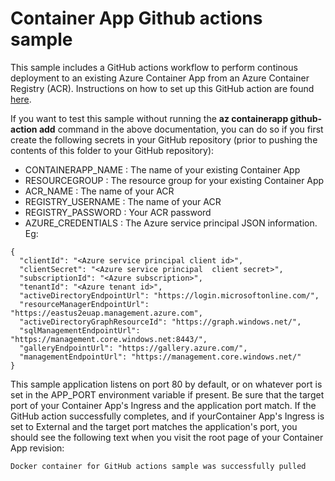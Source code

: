 # Container App Github actions sample
This sample includes a GitHub actions workflow to perform continous deployment to an existing Azure Container App from an Azure Container Registry (ACR).
Instructions on how to set up this GitHub action are found [here](https://docs.microsoft.com/azure/container-apps/github-actions-cli?tabs=bash).

If you want to test this sample without running the **az containerapp github-action add** command in the above documentation, you can do so if you first create the following secrets in your GitHub repository (prior to pushing the contents of this folder to your GitHub repository):
- CONTAINERAPP_NAME : The name of your existing Container App
- RESOURCEGROUP : The resource group for your existing Container App
- ACR_NAME : The name of your ACR
- REGISTRY_USERNAME : The name of your ACR
- REGISTRY_PASSWORD : Your ACR password
- AZURE_CREDENTIALS : The Azure service principal JSON information. Eg:

```
{
  "clientId": "<Azure service principal client id>",
  "clientSecret": "<Azure service principal  client secret>",
  "subscriptionId": "<Azure subscription>",
  "tenantId": "<Azure tenant id>",
  "activeDirectoryEndpointUrl": "https://login.microsoftonline.com/",
  "resourceManagerEndpointUrl": "https://eastus2euap.management.azure.com",
  "activeDirectoryGraphResourceId": "https://graph.windows.net/",
  "sqlManagementEndpointUrl": "https://management.core.windows.net:8443/",
  "galleryEndpointUrl": "https://gallery.azure.com/",
  "managementEndpointUrl": "https://management.core.windows.net/"
}
```

This sample application listens on port 80 by default, or on whatever port is set in the APP_PORT environment variable if present. Be sure that the target port of your Container App's Ingress and the application port match. If the GitHub action successfully completes, and if yourContainer App's Ingress is set to External and the target port matches the application's port, you should see the following text when you visit the root page of your Container App revision:

```
Docker container for GitHub actions sample was successfully pulled
```